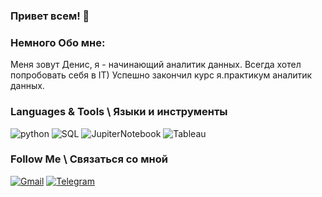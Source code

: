 ### Привет всем! 👋

### Немного Обо мне:
Меня зовут Денис, я - начинающий аналитик данных.
Всегда хотел попробовать себя в IT)
Успешно закончил курс я.практикум аналитик данных.

### Languages & Tools \ Языки и инструменты
![python](https://img.shields.io/badge/-Python-69b5cc?style=for-the-badge&logo=python)
![SQL](https://img.shields.io/badge/-PostgreSQL-69b5cc?style=for-the-badge&logo=postgreSQL)
![JupiterNotebook](https://img.shields.io/badge/-Jupyter-69b5cc?style=for-the-badge&logo=jupyter)
![Tableau](https://img.shields.io/badge/-Tableau-69b5cc?style=for-the-badge&logo=tableau)

### Follow Me \ Связаться со мной
[![Gmail](https://img.shields.io/badge/-mail-69b5cc?style=for-the-badge&logo=Gmail)](mailto:Ponomarev.D.D@yandex.ru)
[![Telegram](https://img.shields.io/badge/-Telegram-69b5cc?style=for-the-badge&logo=Telegram)](https://t.me/Denis_Ponomarev13)
